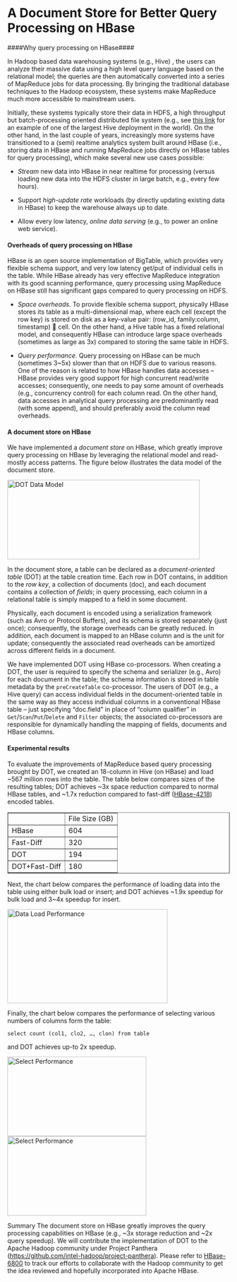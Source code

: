 # A Document Store for Better Query Processing on HBase #

####Why query processing on HBase####

In Hadoop based data warehousing systems (e.g., Hive) , the users can analyze their massive data using a high level query language based on the relational model; the queries are then automatically converted into a series of MapReduce jobs for data processing. By bringing the traditional database techniques to the Hadoop ecosystem, these systems make MapReduce much more accessible to mainstream users. 

Initially, these systems typically store their data in HDFS, a high throughput but batch-processing oriented distributed file system (e.g., see [this link](http://hadoopblog.blogspot.com/2011/04/data-warehousing-at-facebook.html) for an example of one of the largest Hive deployment in the world). On the other hand, in the last couple of years, increasingly more systems have transitioned to a (semi) realtime analytics system built around HBase (i.e., storing data in HBase and running MapReduce jobs directly on HBase tables for query processing), which make several new use cases possible:

* *Stream* new data into HBase in near realtime for processing (versus loading new data into the HDFS cluster in large batch, e.g., every few hours).

* Support *high-update rate* workloads (by directly updating existing data in HBase) to keep the warehouse always up to date.

* Allow every low latency, *online data serving* (e.g., to power an online web service).

#### Overheads of query processing on HBase ####

HBase is an open source implementation of BigTable, which provides very flexible schema support, and very low latency get/put of individual cells in the table. While HBase already has very effective MapReduce integration with its good scanning performance, query processing using MapReduce on HBase still has significant gaps compared to query processing on HDFS.

* *Space overheads*. To provide flexible schema support, physically HBase stores its table as a multi-dimensional map, where each cell (except the row key) is stored on disk as a key-value pair: (row_id, family:column, timestamp)  cell. On the other hand, a Hive table has a fixed relational model, and consequently HBase can introduce large space overheads (sometimes as large as 3x) compared to storing the same table in HDFS.

* *Query performance*. Query processing on HBase can be much (sometimes 3~5x) slower than that on HDFS due to various reasons. One of the reason is related to how HBase handles data accesses – HBase provides very good support for high concurrent read/write accesses; consequently, one needs to pay some amount of overheads (e.g., concurrency control) for each column read. On the other hand, data accesses in analytical query processing are predominantly read (with some append), and should preferably avoid the column read overheads.

#### A document store on HBase ####

We have implemented a *document store* on HBase, which greatly improve query processing on HBase by leveraging the relational model and read-mostly access patterns. The figure below illustrates the data model of the document store.

<img src="https://raw.github.com/intel-hadoop/hbase-0.94-panthera/master/images/datamodel.jpg" alt="DOT Data Model" width="436" height="180" />

In the document store, a table can be declared as a *document-oriented table* (DOT) at the table creation time. Each row in DOT contains, in addition to the *row key*, a collection of documents (doc), and each document contains a collection of *fields*; in query processing, each column in a relational table is simply mapped to a field in some document.

Physically, each document is encoded using a serialization framework (such as Avro or Protocol Buffers), and its schema is stored separately (just once); consequently, the storage overheads can be greatly reduced. In addition, each document is mapped to an HBase column and is the unit for update; consequently the associated read overheads can be amortized across different fields in a document.
 
We have implemented DOT using HBase co-processors. When creating a DOT, the user is required to specify the schema and serializer (e.g., Avro) for each document in the table; the schema information is stored in table metadata by the `preCreateTable` co-processor. The users of DOT (e.g., a Hive query) can access individual fields in the document-oriented table in the same way as they access individual columns in a conventional HBase table – just specifying “doc.field” in place of “column qualifier” in `Get`/`Scan`/`Put`/`Delete` and `Filter` objects; the associated co-processors are responsible for dynamically handling the mapping of fields, documents and HBase columns. 

#### Experimental results ####

To evaluate the improvements of MapReduce based query processing brought by DOT, we created an 18-column in Hive (on HBase) and load ~567 million rows into the table. The table below compares sizes of the resulting tables; DOT achieves ~3x space reduction compared to normal HBase tables, and ~1.7x reduction compared to fast-diff ([HBase-4218](https://issues.apache.org/jira/browse/HBASE-4218)) encoded tables.

<table border="1">
<tr>
<td/>
<td>File Size (GB)</td>
</tr>
<tr>
<td>HBase</td>
<td>604</td>
</tr>
<tr>
<td>Fast-Diff</td>
<td>320</td>
</tr>
<tr>
<td>DOT</td>
<td>194</td>
</tr>
<tr>
<td>DOT+Fast-Diff</td>
<td>180</td>
</tr>
</table>

Next, the chart below compares the performance of loading data into the table using either bulk load or insert; and DOT achieves ~1.9x speedup for bulk load and 3~4x speedup for insert.

<img src="https://raw.github.com/intel-hadoop/hbase-0.94-panthera/master/images/load_performance.jpg" alt="Data Load Performance" width="363" height="213" />

Finally, the chart below compares the performance of selecting various numbers of columns form the table:

`select count (col1, clo2, …, clon) from table`

and DOT achieves up-to 2x speedup.

<img src="https://raw.github.com/intel-hadoop/hbase-0.94-panthera/master/images/select_performance1.jpg" alt="Select Performance" width="315" height="180" />
<img src="https://raw.github.com/intel-hadoop/hbase-0.94-panthera/master/images/select_performance2.jpg" alt="Select Performance" width="315" height="180" />
   
Summary
The document store on HBase greatly improves the query processing capabilities on HBase (e.g., ~3x storage reduction and ~2x query speedup). We will contribute the implementation of DOT to the Apache Hadoop community under Project Panthera (<https://github.com/intel-hadoop/project-panthera>). Please refer to [HBase-6800](http://issues.apache.org/jira/browse/HBase-6800) to track our efforts to collaborate with the Hadoop community to get the idea reviewed and hopefully incorporated into Apache HBase.
